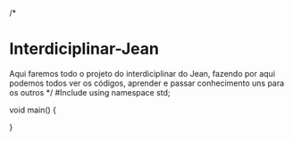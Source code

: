 /*
# Interdiciplinar-Jean
Aqui faremos todo o projeto do interdiciplinar do Jean, fazendo por aqui podemos todos ver os códigos, aprender e passar conhecimento uns para os outros
*/
#Include <iostream>
using namespace std;
  
  void main()
  {
  
  
  
  
  
  
  
  
  
  }
